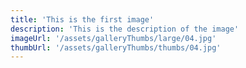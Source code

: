 ```yaml
---
title: 'This is the first image'
description: 'This is the description of the image'
imageUrl: '/assets/galleryThumbs/large/04.jpg'
thumbUrl: '/assets/galleryThumbs/thumbs/04.jpg'
---
```

